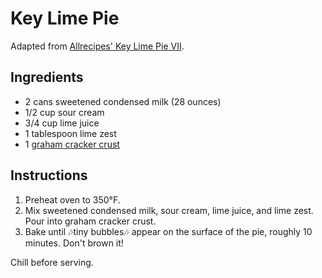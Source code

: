 # Key Lime Pie

Adapted from [Allrecipes' Key Lime Pie VII](http://allrecipes.com/recipe/15880/key-lime-pie-vii/).

## Ingredients

- 2 cans sweetened condensed milk (28 ounces)
- 1/2 cup sour cream
- 3/4 cup lime juice
- 1 tablespoon lime zest
- 1 [graham cracker crust](graham-cracker-crust.md)

## Instructions

1. Preheat oven to 350°F.
2. Mix sweetened condensed milk, sour cream, lime juice, and lime zest. Pour into graham cracker crust.
3. Bake until 🎶tiny bubbles🎶 appear on the surface of the pie, roughly 10 minutes. Don't brown it!

Chill before serving.
